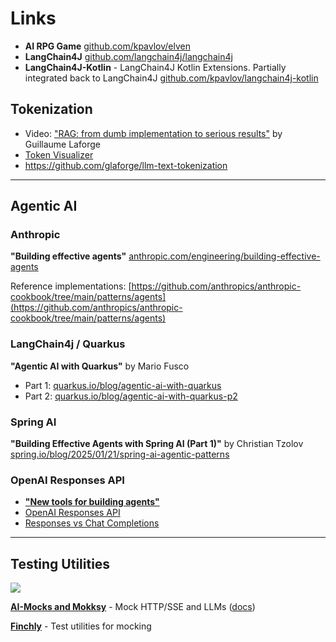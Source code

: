 # Links

- **AI RPG Game** [github.com/kpavlov/elven](https://github.com/kpavlov/elven)
- **LangChain4J** [github.com/langchain4j/langchain4j](https://github.com/langchain4j/langchain4j)
- **LangChain4J-Kotlin** - LangChain4J Kotlin Extensions. Partially integrated back to LangChain4J [github.com/kpavlov/langchain4j-kotlin](https://github.com/kpavlov/langchain4j-kotlin)


## Tokenization

- Video: ["RAG: from dumb implementation to serious results"](https://www.youtube.com/watch?v=6_wUUYKBdE0) by Guillaume
  Laforge
- [Token Visualizer](https://tokens-lpj6s2duga-ew.a.run.app/)
- https://github.com/glaforge/llm-text-tokenization

---

## Agentic AI

### Anthropic

**"Building effective agents"** [anthropic.com/engineering/building-effective-agents](https://www.anthropic.com/engineering/building-effective-agents)

Reference
implementations: [https://github.com/anthropics/anthropic-cookbook/tree/main/patterns/agents](https://github.com/anthropics/anthropic-cookbook/tree/main/patterns/agents)

### LangChain4j / Quarkus

**"Agentic AI with Quarkus"** by Mario Fusco

- Part 1: [quarkus.io/blog/agentic-ai-with-quarkus](https://quarkus.io/blog/agentic-ai-with-quarkus/)
- Part 2: [quarkus.io/blog/agentic-ai-with-quarkus-p2](https://quarkus.io/blog/agentic-ai-with-quarkus-p2)

### Spring AI

**"Building Effective Agents with Spring AI (Part 1)"** by Christian
Tzolov [spring.io/blog/2025/01/21/spring-ai-agentic-patterns](https://spring.io/blog/2025/01/21/spring-ai-agentic-patterns)

### OpenAI Responses API

- [**"New tools for building agents"**](https://openai.com/index/new-tools-for-building-agents/)
- [OpenAI Responses API](https://platform.openai.com/docs/api-reference/responses)
- [Responses vs Chat Completions](https://platform.openai.com/docs/guides/responses-vs-chat-completions)

---

## Testing Utilities

![](https://kpavlov.github.io/ai-mocks/mokksy-logo.png)

[**AI-Mocks and Mokksy**](https://github.com/kpavlov/ai-mocks/) - Mock HTTP/SSE and
LLMs ([docs](https://kpavlov.github.io/ai-mocks/))

[**Finchly**](https://github.com/kpavlov/finchly) - Test utilities for mocking

